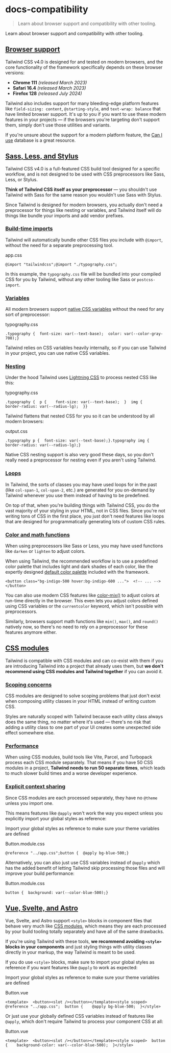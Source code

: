 # docs-compatibility

> Learn about browser support and compatibility with other tooling.



Learn about browser support and compatibility with other tooling.

## [Browser support](#browser-support)

Tailwind CSS v4.0 is designed for and tested on modern browsers, and the core functionality of the framework specifically depends on these browser versions:

*   **Chrome 111** _(released March 2023)_
*   **Safari 16.4** _(released March 2023)_
*   **Firefox 128** _(released July 2024)_

Tailwind also includes support for many bleeding-edge platform features like `field-sizing: content`, `@starting-style`, and `text-wrap: balance` that have limited browser support. It's up to you if you want to use these modern features in your projects — if the browsers you're targeting don't support them, simply don't use those utilities and variants.

If you're unsure about the support for a modern platform feature, the [Can I use](https://caniuse.com/mdn-css_at-rules_starting-style) database is a great resource.

## [Sass, Less, and Stylus](#sass-less-and-stylus)

Tailwind CSS v4.0 is a full-featured CSS build tool designed for a specific workflow, and is not designed to be used with CSS preprocessors like Sass, Less, or Stylus.

**Think of Tailwind CSS itself as your preprocessor** — you shouldn't use Tailwind with Sass for the same reason you wouldn't use Sass with Stylus.

Since Tailwind is designed for modern browsers, you actually don't need a preprocessor for things like nesting or variables, and Tailwind itself will do things like bundle your imports and add vendor prefixes.

### [Build-time imports](#build-time-imports)

Tailwind will automatically bundle other CSS files you include with `@import`, without the need for a separate preprocessing tool.

app.css

    @import "tailwindcss";@import "./typography.css";

In this example, the `typography.css` file will be bundled into your compiled CSS for you by Tailwind, without any other tooling like Sass or `postcss-import`.

### [Variables](#variables)

All modern browsers support [native CSS variables](https://developer.mozilla.org/en-US/docs/Web/CSS/Using_CSS_custom_properties) without the need for any sort of preprocessor:

typography.css

    .typography {  font-size: var(--text-base);  color: var(--color-gray-700);}

Tailwind relies on CSS variables heavily internally, so if you can use Tailwind in your project, you can use native CSS variables.

### [Nesting](#nesting)

Under the hood Tailwind uses [Lightning CSS](https://lightningcss.dev/) to process nested CSS like this:

typography.css

    .typography {  p {    font-size: var(--text-base);  }  img {    border-radius: var(--radius-lg);  }}

Tailwind flattens that nested CSS for you so it can be understood by all modern browsers:

output.css

    .typography p {  font-size: var(--text-base);}.typography img {  border-radius: var(--radius-lg);}

Native CSS nesting support is also very good these days, so you don't really need a preprocessor for nesting even if you aren't using Tailwind.

### [Loops](#loops)

In Tailwind, the sorts of classes you may have used loops for in the past (like `col-span-1`, `col-span-2`, etc.) are generated for you on-demand by Tailwind whenever you use them instead of having to be predefined.

On top of that, when you're building things with Tailwind CSS, you do the vast majority of your styling in your HTML, not in CSS files. Since you're not writing tons of CSS in the first place, you just don't need features like loops that are designed for programmatically generating lots of custom CSS rules.

### [Color and math functions](#color-and-math-functions)

When using preprocessors like Sass or Less, you may have used functions like `darken` or `lighten` to adjust colors.

When using Tailwind, the recommended workflow is to use a predefined color palette that includes light and dark shades of each color, like the expertly designed [default color palette](/docs/colors) included with the framework.

    <button class="bg-indigo-500 hover:bg-indigo-600 ...">  <!-- ... --></button>

You can also use modern CSS features like [color-mix()](https://developer.mozilla.org/en-US/docs/Web/CSS/color_value/color-mix) to adjust colors at run-time directly in the browser. This even lets you adjust colors defined using CSS variables or the `currentcolor` keyword, which isn't possible with preprocessors.

Similarly, browsers support math functions like `min()`, `max()`, and `round()` natively now, so there's no need to rely on a preprocessor for these features anymore either.

## [CSS modules](#css-modules)

Tailwind is compatible with CSS modules and can co-exist with them if you are introducing Tailwind into a project that already uses them, but **we don't recommend using CSS modules and Tailwind together** if you can avoid it.

### [Scoping concerns](#scoping-concerns)

CSS modules are designed to solve scoping problems that just don't exist when composing utility classes in your HTML instead of writing custom CSS.

Styles are naturally scoped with Tailwind because each utility class always does the same thing, no matter where it's used — there's no risk that adding a utility class to one part of your UI creates some unexpected side effect somewhere else.

### [Performance](#performance)

When using CSS modules, build tools like Vite, Parcel, and Turbopack process each CSS module separately. That means if you have 50 CSS modules in a project, **Tailwind needs to run 50 separate times**, which leads to much slower build times and a worse developer experience.

### [Explicit context sharing](#explicit-context-sharing)

Since CSS modules are each processed separately, they have no `@theme` unless you import one.

This means features like `@apply` won't work the way you expect unless you explicitly import your global styles as reference:

Import your global styles as reference to make sure your theme variables are defined

Button.module.css

    @reference "../app.css";button {  @apply bg-blue-500;}

Alternatively, you can also just use CSS variables instead of `@apply` which has the added benefit of letting Tailwind skip processing those files and will improve your build performance:

Button.module.css

    button {  background: var(--color-blue-500);}

## [Vue, Svelte, and Astro](#vue-svelte-and-astro)

Vue, Svelte, and Astro support `<style>` blocks in component files that behave very much like [CSS modules](#css-modules), which means they are each processed by your build tooling totally separately and have all of the same drawbacks.

If you're using Tailwind with these tools, **we recommend avoiding `<style>` blocks in your components** and just styling things with utility classes directly in your markup, the way Tailwind is meant to be used.

If you do use `<style>` blocks, make sure to import your global styles as reference if you want features like `@apply` to work as expected:

Import your global styles as reference to make sure your theme variables are defined

Button.vue

    <template>  <button><slot /></button></template><style scoped>  @reference "../app.css";  button {    @apply bg-blue-500;  }</style>

Or just use your globally defined CSS variables instead of features like `@apply`, which don't require Tailwind to process your component CSS at all:

Button.vue

    <template>  <button><slot /></button></template><style scoped>  button {    background-color: var(--color-blue-500);  }</style>
